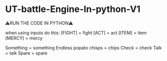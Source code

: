 # UT-battle-Engine-In-python-V1
⚠RUN THE CODE IN PYTHON⚠

when using inputs do this:
[FIGHT] = fight
[ACT] = act
[ITEM] = item
[MERCY] = mercy

Something = something
Endless popato chisps = chips
Check = check
Talk = talk
Spare = spare
